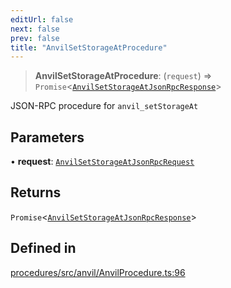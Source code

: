 ```yaml
---
editUrl: false
next: false
prev: false
title: "AnvilSetStorageAtProcedure"
---
```


> **AnvilSetStorageAtProcedure**: (`request`) => `Promise`\<[`AnvilSetStorageAtJsonRpcResponse`](/reference/tevm/procedures/type-aliases/anvilsetstorageatjsonrpcresponse/)\>

JSON-RPC procedure for `anvil_setStorageAt`

## Parameters

• **request**: [`AnvilSetStorageAtJsonRpcRequest`](/reference/tevm/procedures/type-aliases/anvilsetstorageatjsonrpcrequest/)

## Returns

`Promise`\<[`AnvilSetStorageAtJsonRpcResponse`](/reference/tevm/procedures/type-aliases/anvilsetstorageatjsonrpcresponse/)\>

## Defined in

[procedures/src/anvil/AnvilProcedure.ts:96](https://github.com/evmts/tevm-monorepo/blob/main/packages/procedures/src/anvil/AnvilProcedure.ts#L96)
